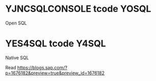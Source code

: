 # YJNCSQLCONSOLE tcode YOSQL
Open SQL

# YES4SQL tcode Y4SQL
Native SQL

Read https://blogs.sap.com/?p=1676182&preview=true&preview_id=1676182
